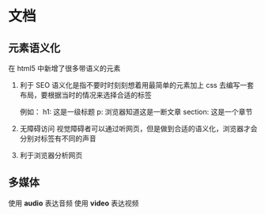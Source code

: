 # 文档

## 元素语义化

在 html5 中新增了很多带语义的元素

1. 利于 SEO
   语义化是指不要时时刻刻想着用最简单的元素加上 css 去编写一套布局，要根据当时的情况来选择合适的标签

   例如：
   h1: 这是一级标题
   p: 浏览器知道这是一断文章
   section: 这是一个章节

2. 无障碍访问
   视觉障碍者可以通过听网页，但是做到合适的语义化，浏览器才会分别对标签有不同的声音

3. 利于浏览器分析网页

## 多媒体

使用 **audio** 表达音频
使用 **video** 表达视频
